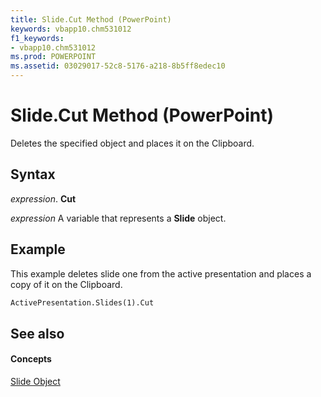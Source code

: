 ```yaml
---
title: Slide.Cut Method (PowerPoint)
keywords: vbapp10.chm531012
f1_keywords:
- vbapp10.chm531012
ms.prod: POWERPOINT
ms.assetid: 03029017-52c8-5176-a218-8b5ff8edec10
---
```



# Slide.Cut Method (PowerPoint)

Deletes the specified object and places it on the Clipboard.


## Syntax

 _expression_. **Cut**

 _expression_ A variable that represents a **Slide** object.


## Example

This example deletes slide one from the active presentation and places a copy of it on the Clipboard.


```vb
ActivePresentation.Slides(1).Cut
```


## See also


#### Concepts


[Slide Object](slide-object-powerpoint.md)

